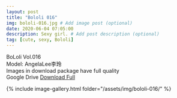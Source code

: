 ```yaml
---
layout: post
title: "Bololi 016"
img: bololi-016.jpg # Add image post (optional)
date: 2020-06-04 07:05:00
description: Sexy girl. # Add post description (optional)
tag: [cute, sexy, Bololi]
---
```

BoLoli Vol.016  
Model: AngelaLee李玲                   
Images in download package have full quality                    
Google Drive [Download Full](http://gestyy.com/eqqo7i)

{% include image-gallery.html folder="/assets/img/bololi-016/" %}
